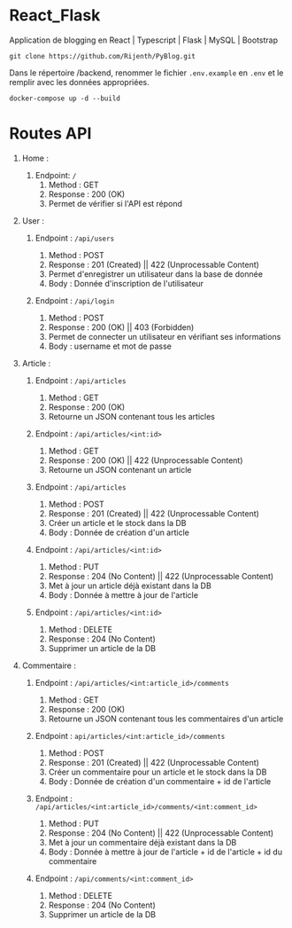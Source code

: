# React_Flask
Application de blogging en React | Typescript | Flask | MySQL | Bootstrap

`git clone https://github.com/Rijenth/PyBlog.git`

Dans le répertoire /backend, renommer le fichier `.env.example` en `.env` et le remplir avec les données appropriées.

`docker-compose up -d --build`

# Routes API

1. Home : 
    1. Endpoint: `/`
        1. Method : GET
        2. Response : 200 (OK)
        3. Permet de vérifier si l'API est répond

2. User :
    1. Endpoint : `/api/users`
        1. Method : POST
        2. Response : 201 (Created) || 422 (Unprocessable Content)
        3. Permet d'enregistrer un utilisateur dans la base de donnée
        4. Body : Donnée d'inscription de l'utilisateur

    2. Endpoint : `/api/login`
        1. Method : POST
        2. Response : 200 (OK) || 403 (Forbidden)
        3. Permet de connecter un utilisateur en vérifiant ses informations
        4. Body : username et mot de passe

3. Article :
    1. Endpoint : `/api/articles`
        1. Method : GET
        2. Response : 200 (OK)
        3. Retourne un JSON contenant tous les articles

    2. Endpoint : `/api/articles/<int:id>`
        1. Method : GET
        2. Response : 200 (OK) || 422 (Unprocessable Content)
        3. Retourne un JSON contenant un article

    3. Endpoint : `/api/articles`
        1. Method : POST
        2. Response : 201 (Created) || 422 (Unprocessable Content)
        3. Créer un article et le stock dans la DB
        4. Body : Donnée de création d'un article

    4. Endpoint : `/api/articles/<int:id>`
        1. Method : PUT
        2. Response : 204 (No Content) || 422 (Unprocessable Content)
        3. Met à jour un article déjà existant dans la DB
        4. Body : Donnée à mettre à jour de l'article

    5. Endpoint : `/api/articles/<int:id>`
        1. Method : DELETE
        2. Response : 204 (No Content)
        3. Supprimer un article de la DB

4. Commentaire :
    1. Endpoint : `/api/articles/<int:article_id>/comments`
        1. Method : GET
        2. Response : 200 (OK)
        3. Retourne un JSON contenant tous les commentaires d'un article 

    2. Endpoint : `api/articles/<int:article_id>/comments`
        1. Method : POST
        2. Response : 201 (Created) || 422 (Unprocessable Content)
        3. Créer un commentaire pour un article et le stock dans la DB
        4. Body : Donnée de création d'un commentaire + id de l'article

    3. Endpoint : `/api/articles/<int:article_id>/comments/<int:comment_id>`
        1. Method : PUT
        2. Response : 204 (No Content) || 422 (Unprocessable Content)
        3. Met à jour un commentaire déjà existant dans la DB
        4. Body : Donnée à mettre à jour de l'article + id de l'article + id du commentaire

    4. Endpoint : `/api/comments/<int:comment_id>`
        1. Method : DELETE
        2. Response : 204 (No Content)
        3. Supprimer un article de la DB

